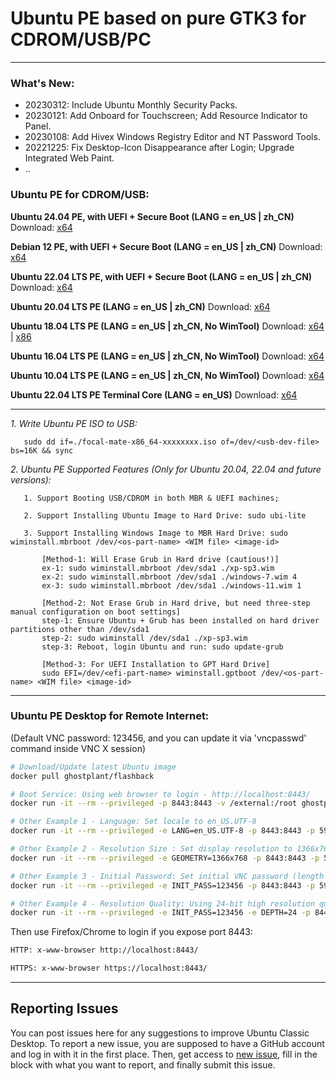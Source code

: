 # Ubuntu PE based on pure GTK3 for CDROM/USB/PC

------------------------------------------
### What's New:

* 20230312: Include Ubuntu Monthly Security Packs.
* 20230121: Add Onboard for Touchscreen; Add Resource Indicator to Panel.
* 20230108: Add Hivex Windows Registry Editor and NT Password Tools.
* 20221225: Fix Desktop-Icon Disappearance after Login; Upgrade Integrated Web Paint.
* ..

### Ubuntu PE for CDROM/USB:

**Ubuntu 24.04 PE, with UEFI + Secure Boot (LANG = en_US | zh_CN)** Download: [x64](https://github.com/ghostplant/ubuntu-pe/releases/download/ubuntu-24.04/noble-mate-x86_64-20240209.iso)

**Debian 12 PE, with UEFI + Secure Boot (LANG = en_US | zh_CN)** Download: [x64](https://github.com/ghostplant/ubuntu-pe/releases/download/debian-12/debian-mate-x86_64-20231220.iso)

**Ubuntu 22.04 LTS PE, with UEFI + Secure Boot (LANG = en_US | zh_CN)** Download: [x64](https://github.com/ghostplant/ubuntu-pe/releases/download/ubuntu-22.04/jammy-mate-x86_64-20231220.iso)

**Ubuntu 20.04 LTS PE (LANG = en_US | zh_CN)** Download: [x64](https://github.com/ghostplant/ubuntu-pe/releases/download/ubuntu-20.04/focal-mate-x86_64-20221002.iso)

**Ubuntu 18.04 LTS PE (LANG = en_US | zh_CN, No WimTool)** Download: [x64](https://github.com/ghostplant/ubuntu-pe/releases/download/ubuntu-18.04/bionic-mate-amd64-20200222.iso) | [x86](https://github.com/ghostplant/ubuntu-pe/releases/download/ubuntu-18.04/bionic-mate-i386-20200222.iso)

**Ubuntu 16.04 LTS PE (LANG = en_US | zh_CN, No WimTool)** Download: [x64](https://github.com/ghostplant/ubuntu-pe/releases/download/ubuntu-18.04/xenial-classic-amd64-20231217.iso)

**Ubuntu 10.04 LTS PE (LANG = en_US | zh_CN, No WimTool)** Download: [x64](https://github.com/ghostplant/ubuntu-pe/releases/download/ubuntu-18.04/maverick-classic-amd64.iso)

**Ubuntu 22.04 LTS PE Terminal Core (LANG = en_US)** Download: [x64](https://github.com/ghostplant/ubuntu-pe/releases/download/ubuntu-22.04/jammy-core-x86_64-20221015.iso)

------------------------------------------

   *1. Write Ubuntu PE ISO to USB:*

       sudo dd if=./focal-mate-x86_64-xxxxxxxx.iso of=/dev/<usb-dev-file> bs=16K && sync

   *2. Ubuntu PE Supported Features (Only for Ubuntu 20.04, 22.04 and future versions):*
   
       1. Support Booting USB/CDROM in both MBR & UEFI machines;

       2. Support Installing Ubuntu Image to Hard Drive: sudo ubi-lite

       3. Support Installing Windows Image to MBR Hard Drive: sudo wiminstall.mbrboot /dev/<os-part-name> <WIM file> <image-id>

           [Method-1: Will Erase Grub in Hard drive (cautious!)]
           ex-1: sudo wiminstall.mbrboot /dev/sda1 ./xp-sp3.wim
           ex-2: sudo wiminstall.mbrboot /dev/sda1 ./windows-7.wim 4
           ex-3: sudo wiminstall.mbrboot /dev/sda1 ./windows-11.wim 1

           [Method-2: Not Erase Grub in Hard drive, but need three-step manual configuration on boot settings]
           step-1: Ensure Ubuntu + Grub has been installed on hard driver partitions other than /dev/sda1
           step-2: sudo wiminstall /dev/sda1 ./xp-sp3.wim
           step-3: Reboot, login Ubuntu and run: sudo update-grub
           
           [Method-3: For UEFI Installation to GPT Hard Drive]
           sudo EFI=/dev/<efi-part-name> wiminstall.gptboot /dev/<os-part-name> <WIM file> <image-id>

------------------------------------------

### Ubuntu PE Desktop for Remote Internet:
(Default VNC password: 123456, and you can update it via 'vncpasswd' command inside VNC X session)

```sh
# Download/Update latest Ubuntu image
docker pull ghostplant/flashback

# Boot Service: Using web browser to login - http://localhost:8443/
docker run -it --rm --privileged -p 8443:8443 -v /external:/root ghostplant/flashback

# Other Example 1 - Language: Set locale to en_US.UTF-8
docker run -it --rm --privileged -e LANG=en_US.UTF-8 -p 8443:8443 -p 5901:5901 -v /external:/root ghostplant/flashback

# Other Example 2 - Resolution Size : Set display resolution to 1366x768
docker run -it --rm --privileged -e GEOMETRY=1366x768 -p 8443:8443 -p 5901:5901 -v /external:/root ghostplant/flashback

# Other Example 3 - Initial Password: Set initial VNC password (length of password must be between 6 to 8).
docker run -it --rm --privileged -e INIT_PASS=123456 -p 8443:8443 -p 5901:5901 -v /external:/root ghostplant/flashback

# Other Example 4 - Resolution Quality: Using 24-bit high resolution quality (Only recommended in high-bandwidth network)
docker run -it --rm --privileged -e INIT_PASS=123456 -e DEPTH=24 -p 8443:8443 -p 5901:5901 -v /external:/root ghostplant/flashback
```

Then use Firefox/Chrome to login if you expose port 8443:

```sh
HTTP: x-www-browser http://localhost:8443/

HTTPS: x-www-browser https://localhost:8443/
```

------------------------------------------

## Reporting Issues

You can post issues here for any suggestions to improve Ubuntu Classic Desktop. To report a new issue, you are supposed to have a GitHub account and log in with it in the first place. Then, get access to [new issue](https://github.com/ghostplant/ubuntu-classic/issues/new), fill in the block with what you want to report, and finally submit this issue.
